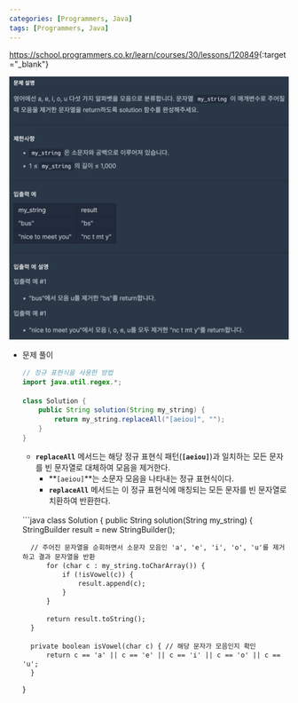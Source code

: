 ```yaml
---
categories: [Programmers, Java]
tags: [Programmers, Java] 
---
```


<https://school.programmers.co.kr/learn/courses/30/lessons/120849>{:target="_blank"}

![문제](/assets/img/programmers/java/%EB%AA%A8%EC%9D%8C_%EC%A0%9C%EA%B1%B0.png)

- 문제 풀이
    
    ```java
    // 정규 표현식을 사용한 방법
    import java.util.regex.*;
    
    class Solution {
        public String solution(String my_string) {
            return my_string.replaceAll("[aeiou]", "");
        }
    }
    ```
    
    - **`replaceAll`** 메서드는 해당 정규 표현식 패턴(**`[aeiou]`**)과 일치하는 모든 문자를 빈 문자열로 대체하여 모음을 제거한다.
        - **`[aeiou]`**는 소문자 모음을 나타내는 정규 표현식이다.
        - **`replaceAll`** 메서드는 이 정규 표현식에 매칭되는 모든 문자를 빈 문자열로 치환하여 반환한다.
    

  <br>
    ```java
    class Solution {
        public String solution(String my_string) {
            StringBuilder result = new StringBuilder();
    
    	// 주어진 문자열을 순회하면서 소문자 모음인 'a', 'e', 'i', 'o', 'u'를 제거하고 결과 문자열을 반환
            for (char c : my_string.toCharArray()) {
                if (!isVowel(c)) {
                    result.append(c);
                }
            }
    
            return result.toString();
        }
    
        private boolean isVowel(char c) { // 해당 문자가 모음인지 확인
            return c == 'a' || c == 'e' || c == 'i' || c == 'o' || c == 'u';
        }
    }
    ```